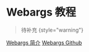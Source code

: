 # Webargs 教程

<show-structure depth="2"/>

> 待补充
{style="warning"}


<seealso>
<category ref="ref_docs">
    <a href="https://mp.weixin.qq.com/s/0cyPbaSjuihCZD7VMqRoIQ">Webargs 简介</a>
</category>
<category ref="ref_github">
    <a href="https://github.com/marshmallow-code/webargs">Webargs Github</a>
</category>
<category ref="ref_issues"></category>
<category ref="ref_hf"></category>
<category ref="ref_ms"></category>
</seealso>
